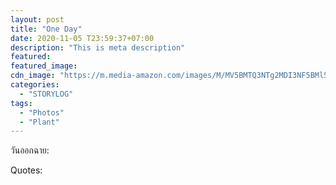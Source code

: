 ```yaml
---
layout: post
title: "One Day"
date: 2020-11-05 T23:59:37+07:00
description: "This is meta description"
featured:
featured_image:
cdn_image: "https://m.media-amazon.com/images/M/MV5BMTQ3NTg2MDI3NF5BMl5BanBnXkFtZTcwMjc5MTA1NA@@._V1_.jpg"
categories:
  - "STORYLOG"
tags:
  - "Photos"
  - "Plant"
---
```

วันออกฉาย:

Quotes:
